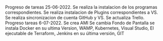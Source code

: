 Progreso de tareas 25-06-2022.
Se realiza la instalacion de los programas correspondientes.
Se realiza instalacion de Plugins correspondientes a VS.
Se realiza sincronizacion de cuenta GitHub y VS.
Se actualiza Trello.
Progreso tareas 6-07-2022.
Se crea AMI
Se cambia Fondo de Pantalla 
se instala Docker en su ultima Version, WAMP, Kubernetes, Visual Studio, El ejecutable de Terraform, Jenkins en su última versión, GIT 
